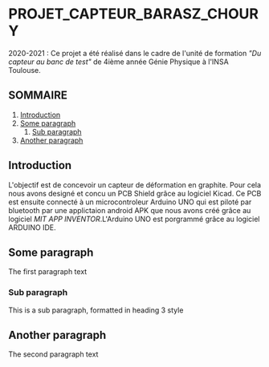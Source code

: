 # PROJET_CAPTEUR_BARASZ_CHOURY

2020-2021 : Ce projet a été réalisé dans le cadre de l'unité de formation _"Du capteur au banc de test"_ de 4ième année Génie Physique à l'INSA Toulouse.


## SOMMAIRE 
1. [Introduction](#introduction)
2. [Some paragraph](#paragraph1)
    1. [Sub paragraph](#subparagraph1)
3. [Another paragraph](#paragraph2)

## Introduction <a name="introduction"></a>
L'objectif est de concevoir un capteur de déformation en graphite. Pour cela nous avons designé et concu un PCB Shield grâce au logiciel Kicad. Ce PCB est ensuite connecté à un microcontroleur Arduino UNO qui est piloté par bluetooth par une applictaion android APK que nous avons créé grâce au logiciel _MIT APP INVENTOR_.L'Arduino UNO est porgrammé grâce au logiciel ARDUINO IDE.

## Some paragraph <a name="paragraph1"></a>
The first paragraph text

### Sub paragraph <a name="subparagraph1"></a>
This is a sub paragraph, formatted in heading 3 style

## Another paragraph <a name="paragraph2"></a>
The second paragraph text

